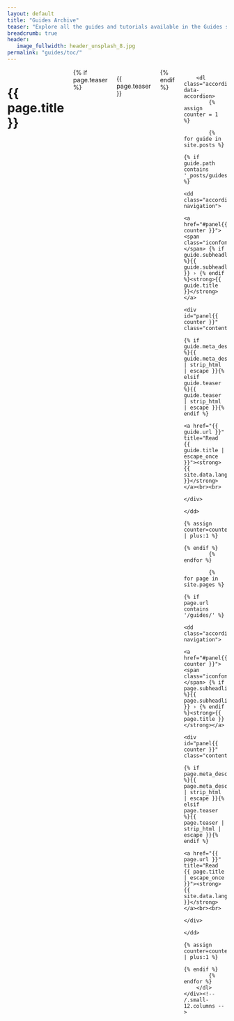 ```yaml
---
layout: default
title: "Guides Archive"
teaser: "Explore all the guides and tutorials available in the Guides section."
breadcrumb: true
header:
   image_fullwidth: header_unsplash_8.jpg
permalink: "guides/toc/"
---
```


<div id="guides-index" class="row">
	<div class="small-12 columns t30">
		<h1>{{ page.title }}</h1>
		{% if page.teaser %}<p class="teaser">{{ page.teaser }}</p>{% endif %}

		<dl class="accordion" data-accordion>
			{% assign counter = 1 %}

			{% for guide in site.posts %}
				{% if guide.path contains '_posts/guides/' %}
					<dd class="accordion-navigation">
						<a href="#panel{{ counter }}"><span class="iconfont"></span> {% if guide.subheadline %}{{ guide.subheadline }} › {% endif %}<strong>{{ guide.title }}</strong></a>
						<div id="panel{{ counter }}" class="content">
							{% if guide.meta_description %}{{ guide.meta_description | strip_html | escape }}{% elsif guide.teaser %}{{ guide.teaser | strip_html | escape }}{% endif %}
							<a href="{{ guide.url }}" title="Read {{ guide.title | escape_once }}"><strong>{{ site.data.language.read_more }}</strong></a><br><br>
						</div>
					</dd>
					{% assign counter=counter | plus:1 %}
				{% endif %}
			{% endfor %}

			{% for page in site.pages %}
				{% if page.url contains '/guides/' %}
					<dd class="accordion-navigation">
						<a href="#panel{{ counter }}"><span class="iconfont"></span> {% if page.subheadline %}{{ page.subheadline }} › {% endif %}<strong>{{ page.title }}</strong></a>
						<div id="panel{{ counter }}" class="content">
							{% if page.meta_description %}{{ page.meta_description | strip_html | escape }}{% elsif page.teaser %}{{ page.teaser | strip_html | escape }}{% endif %}
							<a href="{{ page.url }}" title="Read {{ page.title | escape_once }}"><strong>{{ site.data.language.read_more }}</strong></a><br><br>
						</div>
					</dd>
					{% assign counter=counter | plus:1 %}
				{% endif %}
			{% endfor %}
		</dl>
	</div><!-- /.small-12.columns -->
</div><!-- /.row -->
